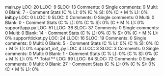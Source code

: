 main.py
    LOC: 20
    LLOC: 9
    SLOC: 13
    Comments: 0
    Single comments: 0
    Multi: 0
    Blank: 7
    - Comment Stats
        (C % L): 0%
        (C % S): 0%
        (C + M % L): 0%
__init__.py
    LOC: 0
    LLOC: 0
    SLOC: 0
    Comments: 0
    Single comments: 0
    Multi: 0
    Blank: 0
    - Comment Stats
        (C % L): 0%
        (C % S): 0%
        (C + M % L): 0%
support\app.py
    LOC: 51
    LLOC: 36
    SLOC: 37
    Comments: 0
    Single comments: 0
    Multi: 0
    Blank: 14
    - Comment Stats
        (C % L): 0%
        (C % S): 0%
        (C + M % L): 0%
support\ticket.py
    LOC: 24
    LLOC: 16
    SLOC: 19
    Comments: 0
    Single comments: 0
    Multi: 0
    Blank: 5
    - Comment Stats
        (C % L): 0%
        (C % S): 0%
        (C + M % L): 0%
support\__init__.py
    LOC: 4
    LLOC: 3
    SLOC: 3
    Comments: 0
    Single comments: 0
    Multi: 0
    Blank: 1
    - Comment Stats
        (C % L): 0%
        (C % S): 0%
        (C + M % L): 0%
** Total **
    LOC: 99
    LLOC: 64
    SLOC: 72
    Comments: 0
    Single comments: 0
    Multi: 0
    Blank: 27
    - Comment Stats
        (C % L): 0%
        (C % S): 0%
        (C + M % L): 0%
